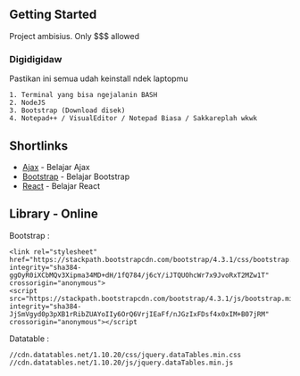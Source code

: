 ## Getting Started
Project ambisius. Only $$$ allowed

### Digidigidaw

Pastikan ini semua udah keinstall ndek laptopmu

```
1. Terminal yang bisa ngejalanin BASH
2. NodeJS
3. Bootstrap (Download disek)
4. Notepad++ / VisualEditor / Notepad Biasa / Sakkareplah wkwk
```

## Shortlinks

* [Ajax](https://sekolahkoding.com/kelas/tag/ajax) - Belajar Ajax
* [Bootstrap](https://www.malasngoding.com/tag/tutorial-bootstrap-bahasa-indonesia-untuk-pemula/) - Belajar Bootstrap
* [React](https://www.kodingindonesia.com/react-js-dan-installasi/) - Belajar React

## Library - Online 
Bootstrap :
```
<link rel="stylesheet" href="https://stackpath.bootstrapcdn.com/bootstrap/4.3.1/css/bootstrap.min.css" integrity="sha384-ggOyR0iXCbMQv3Xipma34MD+dH/1fQ784/j6cY/iJTQUOhcWr7x9JvoRxT2MZw1T" crossorigin="anonymous">
<script src="https://stackpath.bootstrapcdn.com/bootstrap/4.3.1/js/bootstrap.min.js" integrity="sha384-JjSmVgyd0p3pXB1rRibZUAYoIIy6OrQ6VrjIEaFf/nJGzIxFDsf4x0xIM+B07jRM" crossorigin="anonymous"></script 
```
Datatable :
```
//cdn.datatables.net/1.10.20/css/jquery.dataTables.min.css
//cdn.datatables.net/1.10.20/js/jquery.dataTables.min.js
```
